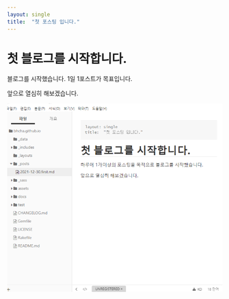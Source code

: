 ```yaml
---
layout: single
title:  "첫 포스팅 입니다."
---
```


# 첫 블로그를 시작합니다.

블로그를 시작했습니다.
1일 1포스트가 목표입니다.

앞으로 열심히 해보겠습니다.

<img src="../images/2021-12-30.first/image-20211230165038860.png" alt="image-20211230165038860" style="zoom:200%;" />
